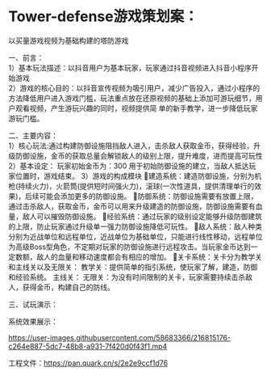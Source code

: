 # Tower-defense游戏策划案：

以买量游戏视频为基础构建的塔防游戏

 一、前言：<br>
 1）基本玩法描述：以抖音用户为基本玩家，玩家通过抖音视频进入抖音小程序开始游戏<br>
 2）游戏的核心目的：以抖音宣传视频为吸引用户，减少广告投入，通过小程序的方法降低用户进入游戏门槛，玩法重点放在还原视频的基础上添加可游玩细节，用户观看视频，产生游玩兴趣的同时，视频提供简 单的新手教学，进一步降低玩家游玩门槛。<br>

 二、主要内容：<br>
 1）核心玩法:通过构建防御设施阻挡敌人进入，击杀敌人获取金币，获得经验，升级防御设施，金币的获取总量会解锁敌人的级别上限，提升难度，进而提高可玩性
 2）基本设定：
玩家初始金币为：300 用于初始防御设施的建立，当敌人抵达玩家位置时，游戏结束。
 3）游戏的构成模块
  建造系统：建造防御设施，分别为机枪(持续火力)，火箭筒(提供短时间强火力)，滚球(一次性道具，提供清理单行的效果)，后续可能会添加更多的防御设施。
  防御系统：防御设施需要有放置上限，通过击杀敌人，获取金币，金币可以用来升级建造的防御设施，防御设施需要有血量，敌人可以摧毁防御设施。
  经验系统：通过玩家的级别设定能够升级防御建筑的上限，防止玩家通过升级单一强力防御设施降低可玩性。
  敌人系统：敌人种类分别为近战单位和远程单位，近战单位为基础单位，只能进行线性移动，远程单位为高级Boss型角色，不定期对玩家的防御设施进行远程攻击。当玩家金币达到一定数额，敌人的血量和移动速度都会有相应的增加。
  关卡系统：关卡分为教学关和主线关以及无限关：
  教学关：提供简单的指引系统，使玩家了解，建造，防御和经验系统。
  主线关：
  无限关：为没有时间限制的关卡，玩家需要持续击杀敌人，获得金币，构建自己的防线。
    
三、试玩演示：

系统效果展示：

https://user-images.githubusercontent.com/58683366/216815176-c264e887-5dc7-48b8-a931-7f420d0f43f1.mp4


工程文件：https://pan.quark.cn/s/2e2e9ccf1d76
